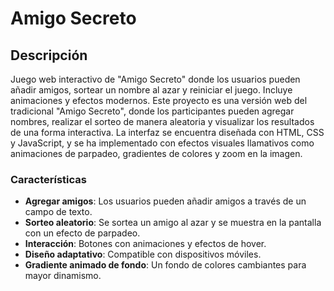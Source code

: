 
# Amigo Secreto

## Descripción 
Juego web interactivo de "Amigo Secreto" donde los usuarios pueden añadir amigos, sortear un nombre al azar y reiniciar el juego. Incluye animaciones y efectos modernos.
Este proyecto es una versión web del tradicional "Amigo Secreto", donde los participantes pueden agregar nombres, realizar el sorteo de manera aleatoria y visualizar los resultados de una forma interactiva. La interfaz se encuentra diseñada con HTML, CSS y JavaScript, y se ha implementado con efectos visuales llamativos como animaciones de parpadeo, gradientes de colores y zoom en la imagen.

### Características
- **Agregar amigos**: Los usuarios pueden añadir amigos a través de un campo de texto.
- **Sorteo aleatorio**: Se sortea un amigo al azar y se muestra en la pantalla con un efecto de parpadeo.
- **Interacción**: Botones con animaciones y efectos de hover.
- **Diseño adaptativo**: Compatible con dispositivos móviles.
- **Gradiente animado de fondo**: Un fondo de colores cambiantes para mayor dinamismo.
